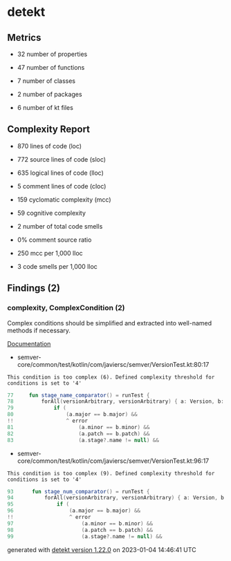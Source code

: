 # detekt

## Metrics

* 32 number of properties

* 47 number of functions

* 7 number of classes

* 2 number of packages

* 6 number of kt files

## Complexity Report

* 870 lines of code (loc)

* 772 source lines of code (sloc)

* 635 logical lines of code (lloc)

* 5 comment lines of code (cloc)

* 159 cyclomatic complexity (mcc)

* 59 cognitive complexity

* 2 number of total code smells

* 0% comment source ratio

* 250 mcc per 1,000 lloc

* 3 code smells per 1,000 lloc

## Findings (2)

### complexity, ComplexCondition (2)

Complex conditions should be simplified and extracted into well-named methods if necessary.

[Documentation](https://detekt.dev/docs/rules/complexity#complexcondition)

* semver-core/common/test/kotlin/com/javiersc/semver/VersionTest.kt:80:17
```
This condition is too complex (6). Defined complexity threshold for conditions is set to '4'
```
```kotlin
77     fun stage_name_comparator() = runTest {
78         forAll(versionArbitrary, versionArbitrary) { a: Version, b: Version ->
79             if (
80                 (a.major == b.major) &&
!!                 ^ error
81                     (a.minor == b.minor) &&
82                     (a.patch == b.patch) &&
83                     (a.stage?.name != null) &&

```

* semver-core/common/test/kotlin/com/javiersc/semver/VersionTest.kt:96:17
```
This condition is too complex (9). Defined complexity threshold for conditions is set to '4'
```
```kotlin
93      fun stage_num_comparator() = runTest {
94          forAll(versionArbitrary, versionArbitrary) { a: Version, b: Version ->
95              if (
96                  (a.major == b.major) &&
!!                  ^ error
97                      (a.minor == b.minor) &&
98                      (a.patch == b.patch) &&
99                      (a.stage?.name != null) &&

```

generated with [detekt version 1.22.0](https://detekt.dev/) on 2023-01-04 14:46:41 UTC
